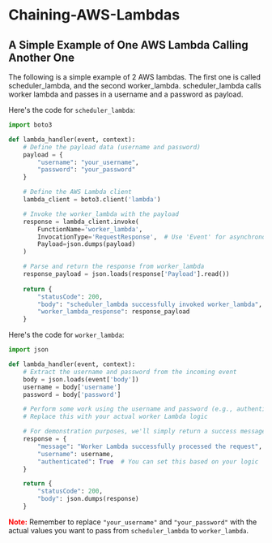 # Chaining-AWS-Lambdas

## A Simple Example of One AWS Lambda Calling Another One
The following is a simple example of  2 AWS lambdas. The first one is called scheduler_lambda, and the second worker_lambda. scheduler_lambda calls worker lambda and passes in a username and a password as payload.

Here's the code for `scheduler_lambda`:

```python
import boto3

def lambda_handler(event, context):
    # Define the payload data (username and password)
    payload = {
        "username": "your_username",
        "password": "your_password"
    }

    # Define the AWS Lambda client
    lambda_client = boto3.client('lambda')

    # Invoke the worker_lambda with the payload
    response = lambda_client.invoke(
        FunctionName='worker_lambda',
        InvocationType='RequestResponse',  # Use 'Event' for asynchronous invocation
        Payload=json.dumps(payload)
    )

    # Parse and return the response from worker_lambda
    response_payload = json.loads(response['Payload'].read())
    
    return {
        "statusCode": 200,
        "body": "scheduler_lambda successfully invoked worker_lambda",
        "worker_lambda_response": response_payload
    }
```

Here's the code for `worker_lambda`:

```python
import json

def lambda_handler(event, context):
    # Extract the username and password from the incoming event
    body = json.loads(event['body'])
    username = body['username']
    password = body['password']

    # Perform some work using the username and password (e.g., authenticate)
    # Replace this with your actual worker Lambda logic

    # For demonstration purposes, we'll simply return a success message
    response = {
        "message": "Worker Lambda successfully processed the request",
        "username": username,
        "authenticated": True  # You can set this based on your logic
    }

    return {
        "statusCode": 200,
        "body": json.dumps(response)
    }
```
<span style="color:red;">**Note:**</span>  Remember to replace `"your_username"` and `"your_password"` with the actual values you want to pass from `scheduler_lambda` to `worker_lambda`.
